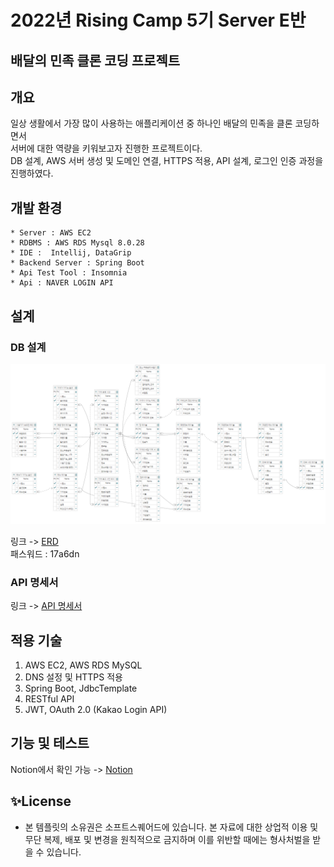# 2022년 Rising Camp 5기 Server E반
## 배달의 민족 클론 코딩 프로젝트

## 개요

일상 생활에서 가장 많이 사용하는 애플리케이션 중 하나인 배달의 민족을 클론 코딩하면서<br/> 
서버에 대한 역량을 키워보고자 진행한 프로젝트이다.  
DB 설계, AWS 서버 생성 및 도메인 연결, HTTPS 적용, API 설계, 로그인 인증 과정을 진행하였다.

## 개발 환경
```
* Server : AWS EC2
* RDBMS : AWS RDS Mysql 8.0.28
* IDE :  Intellij, DataGrip
* Backend Server : Spring Boot
* Api Test Tool : Insomnia
* Api : NAVER LOGIN API
```

## 설계

### DB 설계
![ERD](image/ERD.PNG)<br/>

링크 -> [ERD](https://aquerytool.com/aquerymain/index/?rurl=4e0d50a9-1305-4267-ba52-edc547870fa4)<br/>
패스워드 : 17a6dn <br/>

### API 명세서<br/>

링크 -> [API 명세서](https://docs.google.com/spreadsheets/d/1sGsCyxm9wlEmrYxr6B_MxS8FlWkzNo8Fp6qbodJkLU8/edit?usp=sharing)<br/>

## 적용 기술

1. AWS EC2, AWS RDS MySQL
2. DNS 설정 및 HTTPS 적용
3. Spring Boot, JdbcTemplate
4. RESTful API
5. JWT, OAuth 2.0 (Kakao Login API)

## 기능 및 테스트

Notion에서 확인 가능 -> [Notion](https://giri-space.notion.site/2-REST-API-e55c6ad8832449ceadbe83bf495ff3f4)

## ✨License
- 본 템플릿의 소유권은 소프트스퀘어드에 있습니다. 본 자료에 대한 상업적 이용 및 무단 복제, 배포 및 변경을 원칙적으로 금지하며 이를 위반할 때에는 형사처벌을 받을 수 있습니다.
